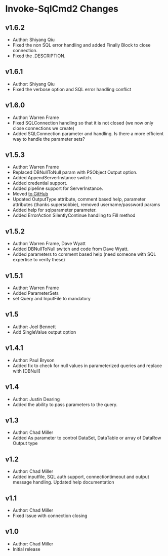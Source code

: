 # Invoke-SqlCmd2 Changes

## v1.6.2

* Author: Shiyang Qiu
* Fixed the non SQL error handling and added Finally Block to close connection.
* Fixed the .DESCRIPTION.

## v1.6.1

* Author: Shiyang Qiu
* Fixed the verbose option and SQL error handling conflict 

## v1.6.0

* Author: Warren Frame
* Fixed SQLConnection handling so that it is not closed (we now only close connections we create)
* Added SQLConnection parameter and handling.  Is there a more efficient way to handle the parameter sets?

## v1.5.3

* Author: Warren Frame
* Replaced DBNullToNull param with PSObject Output option.
* Added AppendServerInstance switch.
* Added credential support.
* Added pipeline support for ServerInstance.
* Moved [to GitHub](https://github.com/RamblingCookieMonster/PowerShell)
* Updated OutputType attribute, comment based help, parameter attributes (thanks supersobbie), removed username/password params
* Added help for sqlparameter parameter.
* Added ErrorAction SilentlyContinue handling to Fill method

## v1.5.2

* Author: Warren Frame, Dave Wyatt
* Added DBNullToNull switch and code from Dave Wyatt.
* Added parameters to comment based help (need someone with SQL expertise to verify these)

## v1.5.1

* Author: Warren Frame
* Added ParameterSets
* set Query and InputFile to mandatory

## v1.5

* Author: Joel Bennett
* Add SingleValue output option

## v1.4.1

* Author: Paul Bryson <atamido _at_ gmail.com>
* Added fix to check for null values in parameterized queries and replace with [DBNull]

## v1.4

* Author: Justin Dearing <zippy1981 _at_ gmail.com>
* Added the ability to pass parameters to the query.

## v1.3

* Author: Chad Miller
* Added As parameter to control DataSet, DataTable or array of DataRow Output type

## v1.2

* Author: Chad Miller
* Added inputfile, SQL auth support, connectiontimeout and output message handling. Updated help documentation

## v1.1

* Author: Chad Miller
* Fixed Issue with connection closing

## v1.0

* Author: Chad Miller
* Initial release
